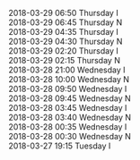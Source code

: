 2018-03-29 06:50 Thursday  I  
2018-03-29 06:45 Thursday  N  
2018-03-29 04:35 Thursday  I  
2018-03-29 04:30 Thursday  N  
2018-03-29 02:20 Thursday  I  
2018-03-29 02:15 Thursday  N  
2018-03-28 21:00 Wednesday  I  
2018-03-28 10:00 Wednesday  N  
2018-03-28 09:50 Wednesday  I  
2018-03-28 09:45 Wednesday  N  
2018-03-28 03:45 Wednesday  I  
2018-03-28 03:40 Wednesday  N  
2018-03-28 00:35 Wednesday  I  
2018-03-28 00:30 Wednesday  N  
2018-03-27 19:15 Tuesday  I  
